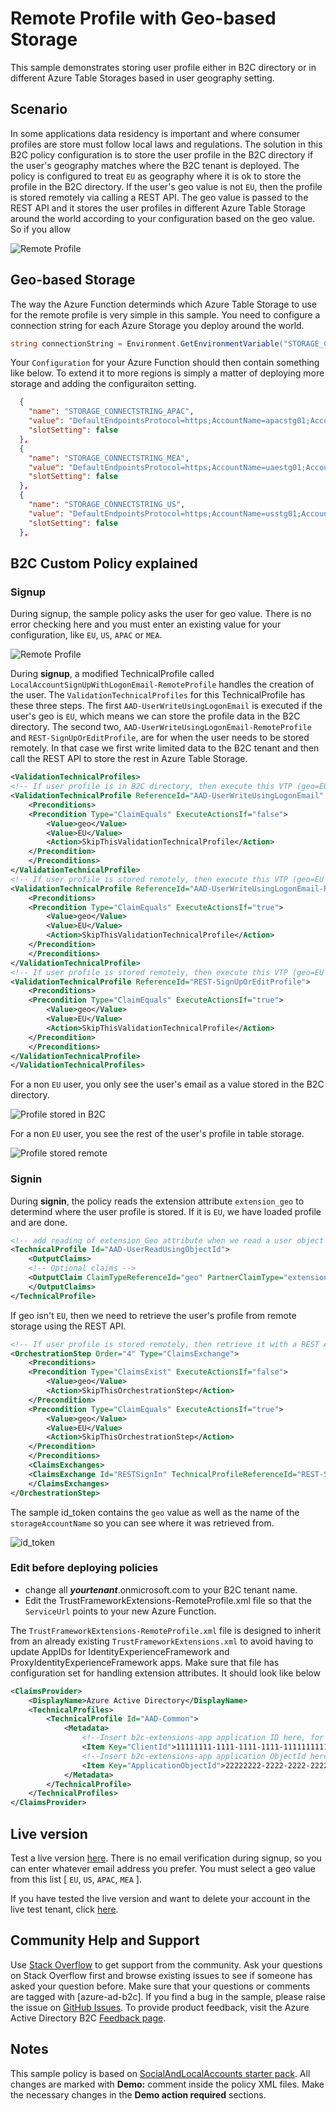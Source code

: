 # Remote Profile with Geo-based Storage
This sample demonstrates storing user profile either in B2C directory or in different Azure Table Storages based in user geography setting. 

## Scenario
In some applications data residency is important and where consumer profiles are store must follow local laws and regulations. The solution in this B2C policy configuration is to store the user profile in the B2C directory if the user's geography matches where the B2C tenant is deployed. The policy is configured to treat `EU` as geography where it is ok to store the profile in the B2C directory. If the user's geo value is not `EU`, then the profile is stored remotely via calling a REST API. The geo value is passed to the REST API and it stores the user profiles in different Azure Table Storage around the world according to your configuration based on the geo value. So if you allow 

![Remote Profile](media/world-map.png)

## Geo-based Storage

The way the Azure Function determinds which Azure Table Storage to use for the remote profile is very simple in this sample. You need to configure a connection string for each Azure Storage you deploy around the world. 

```csharp
string connectionString = Environment.GetEnvironmentVariable("STORAGE_CONNECTSTRING_" + geo);
```

Your `Configuration` for your Azure Function should then contain something like below. To extend it to more regions is simply a matter of deploying more storage and adding the configuraiton setting.

```json
  {
    "name": "STORAGE_CONNECTSTRING_APAC",
    "value": "DefaultEndpointsProtocol=https;AccountName=apacstg01;AccountKey=...;EndpointSuffix=core.windows.net",
    "slotSetting": false
  },
  {
    "name": "STORAGE_CONNECTSTRING_MEA",
    "value": "DefaultEndpointsProtocol=https;AccountName=uaestg01;AccountKey=...;EndpointSuffix=core.windows.net",
    "slotSetting": false
  },
  {
    "name": "STORAGE_CONNECTSTRING_US",
    "value": "DefaultEndpointsProtocol=https;AccountName=usstg01;AccountKey=...;EndpointSuffix=core.windows.net",
    "slotSetting": false
  },

```

## B2C Custom Policy explained

### Signup 

During signup, the sample policy asks the user for geo value. There is no error checking here and you must enter an existing value for your configuration, like `EU`, `US`, `APAC` or `MEA`. 

![Remote Profile](media/signup-geo-mea.png)

During **signup**, a modified TechnicalProfile called `LocalAccountSignUpWithLogonEmail-RemoteProfile` handles the creation of the user. The `ValidationTechnicalProfiles` for this TechnicalProfile has these three steps. The first `AAD-UserWriteUsingLogonEmail` is executed if the user's geo is `EU`, which means we can store the profile data in the B2C directory. The second two, `AAD-UserWriteUsingLogonEmail-RemoteProfile` and `REST-SignUpOrEditProfile`, are for when the user needs to be stored remotely. In that case we first write limited data to the B2C tenant and then call the REST API to store the rest in Azure Table Storage. 

```xml
<ValidationTechnicalProfiles>
<!-- If user profile is in B2C directory, then execute this VTP (geo=EU is stored in B2C tenant ) -->
<ValidationTechnicalProfile ReferenceId="AAD-UserWriteUsingLogonEmail" >
    <Preconditions>
    <Precondition Type="ClaimEquals" ExecuteActionsIf="false">
        <Value>geo</Value>
        <Value>EU</Value>
        <Action>SkipThisValidationTechnicalProfile</Action>
    </Precondition>
    </Preconditions>
</ValidationTechnicalProfile>
<!-- If user profile is stored remotely, then execute this VTP (geo=EU is stored in B2C tenant ) -->
<ValidationTechnicalProfile ReferenceId="AAD-UserWriteUsingLogonEmail-RemoteProfile" >
    <Preconditions>
    <Precondition Type="ClaimEquals" ExecuteActionsIf="true">
        <Value>geo</Value>
        <Value>EU</Value>
        <Action>SkipThisValidationTechnicalProfile</Action>
    </Precondition>
    </Preconditions>
</ValidationTechnicalProfile>
<!-- If user profile is stored remotely, then execute this VTP (geo=EU is stored in B2C tenant ) -->
<ValidationTechnicalProfile ReferenceId="REST-SignUpOrEditProfile">
    <Preconditions>
    <Precondition Type="ClaimEquals" ExecuteActionsIf="true">
        <Value>geo</Value>
        <Value>EU</Value>
        <Action>SkipThisValidationTechnicalProfile</Action>
    </Precondition>
    </Preconditions>
</ValidationTechnicalProfile>
</ValidationTechnicalProfiles>
```

For a non `EU` user, you only see the user's email as a value stored in the B2C directory. 

![Profile stored in B2C](media/user-profile-in-b2c.png)

For a non `EU` user, you see the rest of the user's profile in table storage.

![Profile stored remote](media/user-profile-in-table.png)

### Signin 
During **signin**, the policy reads the extension attribute `extension_geo` to determind where the user profile is stored. If it is `EU`, we have loaded profile and are done. 

```xml
<!-- add reading of extension_Geo attribute when we read a user object -->
<TechnicalProfile Id="AAD-UserReadUsingObjectId">
    <OutputClaims>
    <!-- Optional claims -->
    <OutputClaim ClaimTypeReferenceId="geo" PartnerClaimType="extension_Geo" />
    </OutputClaims>
</TechnicalProfile>
```

If geo isn't `EU`, then we need to retrieve the user's profile from remote storage using the REST API.

```xml
<!-- If user profile is stored remotely, then retrieve it with a REST API -->
<OrchestrationStep Order="4" Type="ClaimsExchange">
    <Preconditions>
    <Precondition Type="ClaimsExist" ExecuteActionsIf="false">
        <Value>geo</Value>
        <Action>SkipThisOrchestrationStep</Action>
    </Precondition>
    <Precondition Type="ClaimEquals" ExecuteActionsIf="true">
        <Value>geo</Value>
        <Value>EU</Value>
        <Action>SkipThisOrchestrationStep</Action>
    </Precondition>
    </Preconditions>
    <ClaimsExchanges>
    <ClaimsExchange Id="RESTSignIn" TechnicalProfileReferenceId="REST-SignIn" />
    </ClaimsExchanges>
</OrchestrationStep>
```
The sample id_token contains the `geo` value as well as the name of the `storageAccountName` so you can see where it was retrieved from.

![id_token](media/id-token-geo-mea.png)

### Edit before deploying policies

- change all ***yourtenant***.onmicrosoft.com to your B2C tenant name.
- Edit the TrustFrameworkExtensions-RemoteProfile.xml file so that the `ServiceUrl` points to your new Azure Function. 

The `TrustFrameworkExtensions-RemoteProfile.xml` file is designed to inherit from an already existing `TrustFrameworkExtensions.xml` to avoid having to update AppIDs for IdentityExperienceFramework and ProxyIdentityExperienceFramework apps. Make sure that file has configuration set for handling extension attributes. It should look like below 

```xml
<ClaimsProvider>
    <DisplayName>Azure Active Directory</DisplayName>
    <TechnicalProfiles>
        <TechnicalProfile Id="AAD-Common">
            <Metadata>
                <!--Insert b2c-extensions-app application ID here, for example: 11111111-1111-1111-1111-111111111111-->
                <Item Key="ClientId">11111111-1111-1111-1111-111111111111</Item>
                <!--Insert b2c-extensions-app application ObjectId here, for example: 22222222-2222-2222-2222-222222222222-->
                <Item Key="ApplicationObjectId">22222222-2222-2222-2222-222222222222</Item>
            </Metadata>
        </TechnicalProfile>
    </TechnicalProfiles>
</ClaimsProvider>
```

## Live version
Test a live version [here](https://login.fawltytowers2.com/cljungdemob2c.onmicrosoft.com/B2C_1A_RMTPROF_signup_signin/oauth2/v2.0/authorize?client_id=d636beb4-e0c5-4c5e-9bb0-d2fd4e1f9525&nonce=1350a302-9fa6-4e88-9b77-534fa899fd5d&redirect_uri=https%3A%2F%2Fjwt.ms&scope=openid&response_type=id_token&prompt=login&disable_cache=true). There is no email verification during signup, so you can enter whatever email address you prefer. You must select a geo value from this list [ `EU`, `US`, `APAC`, `MEA` ].

If you have tested the live version and want to delete your account in the live test tenant, click [here](https://login.fawltytowers2.com/cljungdemob2c.onmicrosoft.com/B2C_1A_delete_my_account/oauth2/v2.0/authorize?client_id=d636beb4-e0c5-4c5e-9bb0-d2fd4e1f9525&nonce=defaultNounce&redirect_uri=https%3A%2F%2Fjwt.ms&scope=openid&response_type=id_token&prompt=login&disable_cache=true).

## Community Help and Support
Use [Stack Overflow](https://stackoverflow.com/questions/tagged/azure-ad-b2c) to get support from the community. Ask your questions on Stack Overflow first and browse existing issues to see if someone has asked your question before. Make sure that your questions or comments are tagged with [azure-ad-b2c].
If you find a bug in the sample, please raise the issue on [GitHub Issues](https://github.com/azure-ad-b2c/samples/issues).
To provide product feedback, visit the Azure Active Directory B2C [Feedback page](https://feedback.azure.com/forums/169401-azure-active-directory?category_id=160596).

## Notes
This sample policy is based on [SocialAndLocalAccounts starter pack](https://github.com/Azure-Samples/active-directory-b2c-custom-policy-starterpack/tree/master/SocialAndLocalAccounts). All changes are marked with **Demo:** comment inside the policy XML files. Make the necessary changes in the **Demo action required** sections. 